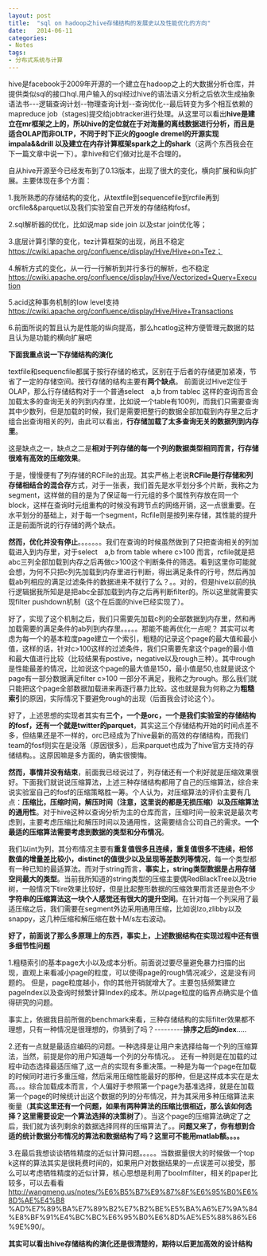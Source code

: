 ```yaml
---
layout: post
title:  "sql on hadoop之hive存储结构的发展史以及性能优化的方向"
date:   2014-06-11
categories: 
- Notes 
tags:
- 分布式系统与计算
---
```

hive是facebook于2009年开源的一个建立在hadoop之上的大数据分析仓库，并提供类似sql的接口hql.用户输入的sql经过hive的语法语义分析之后依次生成抽象语法书---逻辑查询计划--物理查询计划--查询优化--最后转变为多个相互依赖的mapreduce job（stages)提交给jobtracker进行处理。从这里可以看出**hive是建立在mr框架之上的，所以hive的定位就在于对海量的离线数据进行分析，而且是适合OLAP而非OLTP，不同于时下正火的google dremel的开源实现impala&&drill 以及建立在内存计算框架spark之上的shark**（这两个东西我会在下一篇文章中说一下）。拿hive和它们做对比是不合理的。


自从hive开源至今已经发布到了0.13版本，出现了很大的变化，横向扩展和纵向扩展。主要体现在多个方面：


1.我所熟悉的存储结构的变化，从textfile到sequencefile到rcfile再到orcfile&&parquet以及我们实验室自己开发的存储结构fosf。
    
2.sql解析器的优化，比如说map side join 以及star join优化等；
    
3.底层计算引擎的变化，tez计算框架的出现，尚且不稳定 https://cwiki.apache.org/confluence/display/Hive/Hive+on+Tez；
    
4.解析方式的变化，从一行一行解析到并行多行的解析，也不稳定 https://cwiki.apache.org/confluence/display/Hive/Vectorized+Query+Execution
    
5.acid这种事务机制的low level支持 https://cwiki.apache.org/confluence/display/Hive/Hive+Transactions
    
6.前面所说的暂且认为是性能的纵向提高，那么hcatlog这种方便管理元数据的姑且认为是功能的横向扩展吧
    
**下面我重点说一下存储结构的演化**
    
textfile和sequencfile都属于按行存储的格式，区别在于后者的存储更加紧凑，节省了一定的存储空间。按行存储的结构主要有**两个缺点**。 前面说过Hive定位于OLAP，那么行存储结构对于一个普通select　a,b from tablec 这样的查询而言会加载太多的查询无关的列到内存里，比如说一个table有100列，而我们只需要查询其中少数列，但是加载的时候，我们是需要把整行的数据全部加载到内存里之后才组合出查询相关的列，由此可以看出，**行存储加载了太多查询无关的数据列到内存里**。
    
这是缺点之一，缺点之二是**相对于列存储的每一个列的数据类型相同而言，行存储很难有高效的压缩效果**。
    
    
于是，慢慢便有了列存储的RCFile的出现。其实严格上老说**RCFile是行存储和列存储相结合的混合存**方式，对于一张表，我们首先是水平划分多个片断，我称之为segment，这样做的目的是为了保证每一行元组的多个属性列存放在同一个block，这样在查询时元组重构的时候没有跨节点的网络开销，这一点很重要。在水平划分的基础上，对于每一个segment，Rcfile则是按列来存储，其性能的提升正是前面所说的行存储的两个缺点。
    
**然而，优化并没有停止**。。。。。。。我们在查询的时候虽然做到了只把查询相关的列加载进入到内存里，对于select　a,b from table  where c>100  而言，rcfile就是把abc三列全部加载到内存之后再做c>100这个判断条件的筛选。看到这里你可能就会想，为何不只把c列先加载到内存里进行判断，得出满足条件的行号，然后再加载ab列相应的满足过滤条件的数据进来不就行了么？。。对的，但是hive以前的执行逻辑据我所知是是把abc全部加载到内存之后再判断filter的。所以这里就需要实现filter pushdown机制（这个在后面的hive已经实现了）。
    
好了，实现了这个机制之后，我们只需要先加载c列的全部数据到内存里，然和再加载需要的满足条件的ab列到内存里。。。。。那能不能再优化一点呢？  其实可以考虑为每一个的基本粒度page建立一个索引，粗糙的记录这个page的最大值和最小值，这样的话，针对c>100这样的过滤条件，我们只需要先拿这个page的最小值和最大值进行比较（比较结果有postive，negative以及rough三种）。其中rough是性能最差的情况，比如说这个page的最大值是150，最小值是50,也就是说这个page有一部分数据满足filter c>100 一部分不满足，我称之为rough。那么我们就只能把这个page全部数据加载进来再逐行暴力比较。这也就是我为何称之为**粗糙索引**的原因，实际情况下要避免rough的出现（后面我会讨论这个）。
   
好了，上述思想的实现者其实有**三个，一个是orc，一个是我们实验室的存储结构的fosf，还有一个就是twitter的parquet**，其实这三个存储结构开始的时间点差不多，但结果还是不一样的，orc已经成为了hive最新的高效的存储结构，而我们team的fosf则实在是没落（原因很多），后来parquet也成为了hive官方支持的存储结构。。这原因嘛是多方面的，确实很懊悔。
   
**然而，事情并没有结束**，前面我已经说过了，列存储还有一个利好就是压缩效果很好。下面我们就说说压缩算法，上述三种存储结构都用了自己的压缩算法，综合来说实验室自己的fosf的压缩策略胜一筹。个人认为，对压缩算法的评价主要有几点：**压缩比，压缩时间，解压时间（注意，这里说的都是无损压缩）以及压缩算法的通用性**。对于hive这种以查询分析为主的仓库而言，压缩时间一般来说是最次考虑到，主要考虑压缩比和解压时间以及通用性，这需要结合公司自己的需求。**一个最适的压缩算法需要考虑到数据的类型和分布情况**。

我们以int为列，其分布情况主要有**重复值很多且连续，重复值很多不连续，相邻数值的增量差比较小，distinct的值很少以及呈现等差数列等情况**，每一个类型都有一种已知的最适算法。而对于string而言，**事实上，string类型数据是占用存储空间最大的类型**。当前我所知道的string类型的压缩主要偶RedBlackTree以及trie树，一般情况下tire效果比较好，但是比起整形数据的压缩效果而言还是逊色不少**字符串的压缩算法这一块个人感觉还有很大的提升空间**。在针对每一个列采用了最适压缩之后，我们需要在segment外边采用通用压缩，比如说lzo,zlibby以及snappy，这几种压缩和解压缩在数十M/s左右波动。
  
**好了，前面说了那么多原理上的东西，事实上，上述数据结构在实现过程中还有很多细节性问题**
 
1.粗糙索引的基本page大小以及成本分析。前面说过要尽量避免暴力扫描的出现，直观上来看减小page的粒度，可以使得page的rough情况减少，这是没有问题的。 但是，page粒度越小，你的其他开销就增大了。主要包括频繁建立pageIndex以及查询时频繁计算Index的成本。所以page粒度的临界点确实是个值得研究的问题。
  
事实上，依据我目前所做的benchmark来看，三种存储结构的实际filter效果都不理想，只有一种情况是很理想的，你猜到了吗？---------**排序之后的index**.....
 
2.还有一点就是最适应编码的问题。一种选择是让用户来选择给每一个列的压缩算法，当然，前提是你的用户知道每一个列的分布情况。。
 还有一种则是在加载的过程中动态选择最适压缩了,这一点的实现有多重决策。一种是为每一个page在加载的时候同时进行多重压缩，然后采用压缩性能最好的那种，但是这样成本实在是太高。。。综合加载成本而言，个人偏好于参照第一个page为基准选择，就是在加载第一个page的时候统计出这个数据的列的分布情况，并为其采用多种压缩算法来衡量（**其实这里还有一个问题，如果有两种算法的压缩比很相近，那么该如何选择？这里需要设定一个算法选择的决策树了**）。当这个page的压缩算法确定了之后，我们就为该列剩余的数据选择同样的压缩算法了。。**问题又来了，你有想到合适的统计数据分布情况的算法和数据结构了吗？这里可不能用matlab额。。。。**
 
3.在最后我想谈谈牺牲精度的近似计算问题。。。。。当数据量很大的时候做一个top k这样的算法其实是很耗费时间的，如果用户对数据结果的一点误差可以接受，那么可以考虑牺牲精度的近似计算，核心思想是利用了boolmfilter，相关的paper比较多，可以去看看 http://wangmeng.us/notes/%E6%B5%B7%E9%87%8F%E6%95%B0%E6%8D%AE%E4%B8
%AD%E7%89%BA%E7%89%B2%E7%B2%BE%E5%BA%A6%E7%9A%84%E8%BF%91%E4%BC%BC%E6%95%B0%E6%8D%AE%E5%88%86%E6%9E%90/。


**其实可以看出hive存储结构的演化还是很清楚的，期待以后更加高效的设计结构**
 
